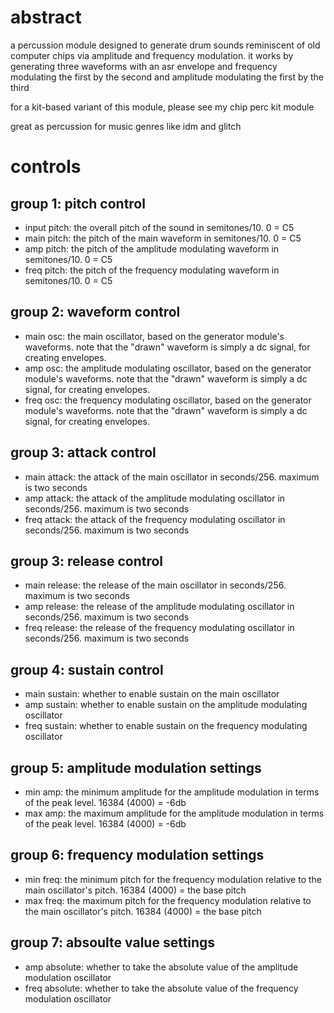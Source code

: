 # abstract

a percussion module designed to generate drum sounds reminiscent of old computer chips via amplitude and frequency modulation. it works by generating three waveforms with an asr envelope and frequency modulating the first by the second and amplitude modulating the first by the third

for a kit-based variant of this module, please see my chip perc kit module

great as percussion for music genres like idm and glitch

# controls

## group 1: pitch control

- input pitch: the overall pitch of the sound in semitones/10. 0 = C5
- main pitch: the pitch of the main waveform in semitones/10. 0 = C5
- amp pitch: the pitch of the amplitude modulating waveform in semitones/10. 0 = C5
- freq pitch: the pitch of the frequency modulating waveform in semitones/10. 0 = C5

## group 2: waveform control

- main osc: the main oscillator, based on the generator module's waveforms. note that the "drawn" waveform is simply a dc signal, for creating envelopes.
- amp osc: the amplitude modulating oscillator, based on the generator module's waveforms. note that the "drawn" waveform is simply a dc signal, for creating envelopes.
- freq osc: the frequency modulating oscillator, based on the generator module's waveforms. note that the "drawn" waveform is simply a dc signal, for creating envelopes.

## group 3: attack control

- main attack: the attack of the main oscillator in seconds/256. maximum is two seconds
- amp attack: the attack of the amplitude modulating oscillator in seconds/256. maximum is two seconds
- freq attack: the attack of the frequency modulating oscillator in seconds/256. maximum is two seconds

## group 3: release control

- main release: the release of the main oscillator in seconds/256. maximum is two seconds
- amp release: the release of the amplitude modulating oscillator in seconds/256. maximum is two seconds
- freq release: the release of the frequency modulating oscillator in seconds/256. maximum is two seconds

## group 4: sustain control

- main sustain: whether to enable sustain on the main oscillator
- amp sustain: whether to enable sustain on the amplitude modulating oscillator
- freq sustain: whether to enable sustain on the frequency modulating oscillator

## group 5: amplitude modulation settings

- min amp: the minimum amplitude for the amplitude modulation in terms of the peak level. 16384 (4000) = -6db
- max amp: the maximum amplitude for the amplitude modulation in terms of the peak level. 16384 (4000) = -6db

## group 6: frequency modulation settings

- min freq: the minimum pitch for the frequency modulation relative to the main oscillator's pitch. 16384 (4000) = the base pitch
- max freq: the maximum pitch for the frequency modulation relative to the main oscillator's pitch. 16384 (4000) = the base pitch

## group 7: absoulte value settings

- amp absolute: whether to take the absolute value of the amplitude modulation oscillator
- freq absolute: whether to take the absolute value of the frequency modulation oscillator